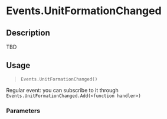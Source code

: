 # Events.UnitFormationChanged
## Description
TBD

## Usage
> `Events.UnitFormationChanged()`

Regular event: you can subscribe to it through `Events.UnitFormationChanged.Add(<function handler>)`

### Parameters
